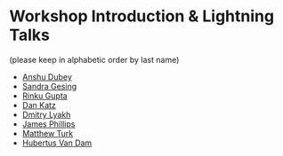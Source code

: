Workshop Introduction & Lightning Talks
================
(please keep in alphabetic order by last name)

* [Anshu Dubey](Dubey.pdf)
* [Sandra Gesing](Gesing.pdf)
* [Rinku Gupta](Gupta.pdf)
* [Dan Katz](Katz.pdf)
* [Dmitry Lyakh](Lyakh.pdf)
* [James Phillips](Phillips.pdf)
* [Matthew Turk](Turk.pdf)
* [Hubertus Van Dam](VanDam.pdf)
